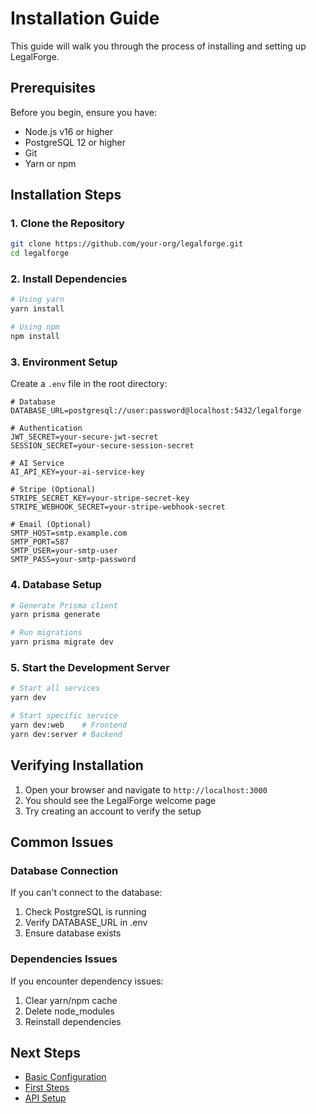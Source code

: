 # Installation Guide

This guide will walk you through the process of installing and setting up LegalForge.

## Prerequisites

Before you begin, ensure you have:

- Node.js v16 or higher
- PostgreSQL 12 or higher
- Git
- Yarn or npm

## Installation Steps

### 1. Clone the Repository

```bash
git clone https://github.com/your-org/legalforge.git
cd legalforge
```

### 2. Install Dependencies

```bash
# Using yarn
yarn install

# Using npm
npm install
```

### 3. Environment Setup

Create a `.env` file in the root directory:

```env
# Database
DATABASE_URL=postgresql://user:password@localhost:5432/legalforge

# Authentication
JWT_SECRET=your-secure-jwt-secret
SESSION_SECRET=your-secure-session-secret

# AI Service
AI_API_KEY=your-ai-service-key

# Stripe (Optional)
STRIPE_SECRET_KEY=your-stripe-secret-key
STRIPE_WEBHOOK_SECRET=your-stripe-webhook-secret

# Email (Optional)
SMTP_HOST=smtp.example.com
SMTP_PORT=587
SMTP_USER=your-smtp-user
SMTP_PASS=your-smtp-password
```

### 4. Database Setup

```bash
# Generate Prisma client
yarn prisma generate

# Run migrations
yarn prisma migrate dev
```

### 5. Start the Development Server

```bash
# Start all services
yarn dev

# Start specific service
yarn dev:web    # Frontend
yarn dev:server # Backend
```

## Verifying Installation

1. Open your browser and navigate to `http://localhost:3000`
2. You should see the LegalForge welcome page
3. Try creating an account to verify the setup

## Common Issues

### Database Connection

If you can't connect to the database:
1. Check PostgreSQL is running
2. Verify DATABASE_URL in .env
3. Ensure database exists

### Dependencies Issues

If you encounter dependency issues:
1. Clear yarn/npm cache
2. Delete node_modules
3. Reinstall dependencies

## Next Steps

- [Basic Configuration](./configuration.md)
- [First Steps](./first-steps.md)
- [API Setup](../api-reference/README.md)